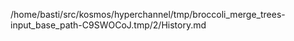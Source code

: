 /home/basti/src/kosmos/hyperchannel/tmp/broccoli_merge_trees-input_base_path-C9SWOCoJ.tmp/2/History.md